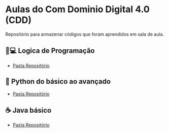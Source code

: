 
# Aulas do Com Dominio Digital 4.0 (CDD)

Repositório para armazenar códigos que foram aprendidos em sala de aula.

## 🧠💻 Logica de Programação
- [Pasta Repositório](https://github.com/Dhakson/ComDominioDigital/tree/main/CDD/Lógica_de_Programação)

## 🐍 Python do básico ao avançado
- [Pasta Repositório](https://github.com/Dhakson/ComDominioDigital/tree/main/CDD/Python)

## ☕ Java básico
- [Pasta Repositório](https://github.com/Dhakson/ComDominioDigital/tree/main/CDD/Java)
